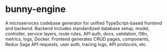 # bunny-engine
A microservices codebase generator for unified TypeScript-based frontend and backend. Backend includes standardized database setup, model, controller, service layers, route rules, API auth, docs, validation, I18n, metrics, logs, Docker. Frontend generates CRUD pages, components, Redux Saga API requests, user auth, tracing logs, API protocols, etc.
